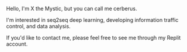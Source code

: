 Hello, I'm X the Mystic, but you can call me cerberus. 

I'm interested in seq2seq deep learning, developing information traffic control, and data analysis.

If you'd like to contact me, please feel free to see me through my Replit account.
